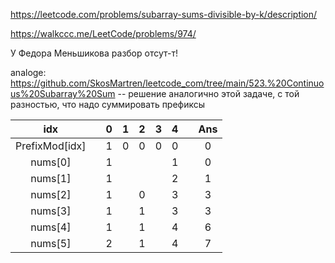 https://leetcode.com/problems/subarray-sums-divisible-by-k/description/ 

https://walkccc.me/LeetCode/problems/974/

У Федора Меньшикова разбор отсут-т!

analoge: https://github.com/SkosMartren/leetcode_com/tree/main/523.%20Continuous%20Subarray%20Sum -- решение аналогично этой задаче, с той разностью, что надо суммировать префиксы


|       idx      	|   	| 0 	| 1 	| 2 	| 3 	| 4 	|   	| Ans 	|
|:--------------:	|:-:	|:-:	|:-:	|:-:	|:-:	|:-:	|:-:	|:---:	|
| PrefixMod[idx] 	|   	| 1 	| 0 	| 0 	| 0 	| 0 	|   	|  0  	|
|     nums[0]    	|   	| 1 	|   	|   	|   	| 1 	|   	|  0  	|
|     nums[1]    	|   	| 1 	|   	|   	|   	| 2 	|   	|  1  	|
|     nums[2]    	|   	| 1 	|   	| 0 	|   	| 3 	|   	|  3  	|
|     nums[3]    	|   	| 1 	|   	| 1 	|   	| 3 	|   	|  3  	|
|     nums[4]    	|   	| 1 	|   	| 1 	|   	| 4 	|   	|  6  	|
|     nums[5]    	|   	| 2 	|   	| 1 	|   	| 4 	|   	|  7  	|
